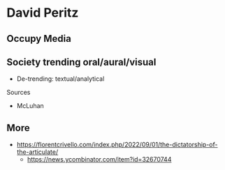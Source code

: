 # David Peritz


## Occupy Media

## Society trending oral/aural/visual

* De-trending: textual/analytical

Sources

* McLuhan

## More

* https://florentcrivello.com/index.php/2022/09/01/the-dictatorship-of-the-articulate/
  * https://news.ycombinator.com/item?id=32670744
